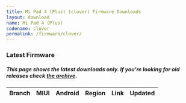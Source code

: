 ```yaml
---
title: Mi Pad 4 (Plus) (clover) Firmware Downloads
layout: download
name: Mi Pad 4 (Plus)
codename: clover
permalink: /firmware/clover/
---
```


### Latest Firmware
##### This page shows the latest downloads only. If you're looking for old releases check [the archive](/archive/firmware/clover/).

<div class="table-responsive-md" id="table-wrapper">
<table id="firmware" class="display dt-responsive nowrap compact table table-striped table-hover table-sm">
    <thead class="thead-dark">
        <tr>
            <th>Branch</th>
            <th>MIUI</th>
            <th>Android</th>
            <th>Region</th>
            <th>Link</th>
            <th>Updated</th>
        </tr>
    </thead>
    <script>loadFirmwareDownloads('clover', 'latest')</script>
</table>
</div>
